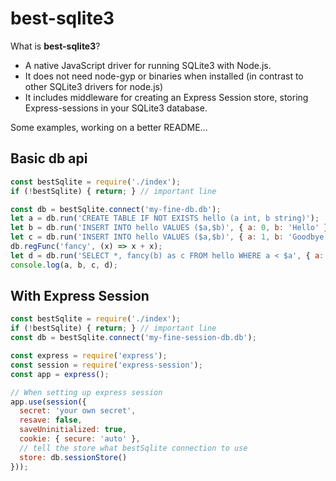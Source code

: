 # best-sqlite3
What is **best-sqlite3**?
* A native JavaScript driver for running SQLite3 with Node.js.
* It does not need node-gyp or binaries when installed (in contrast to other SQLite3 drivers for node.js)
* It includes middleware for creating an Express Session store, storing Express-sessions in your SQLite3 database.

Some examples, working on a better README...

## Basic db api
```js
const bestSqlite = require('./index');
if (!bestSqlite) { return; } // important line

const db = bestSqlite.connect('my-fine-db.db');
let a = db.run('CREATE TABLE IF NOT EXISTS hello (a int, b string)');
let b = db.run('INSERT INTO hello VALUES ($a,$b)', { a: 0, b: 'Hello' });
let c = db.run('INSERT INTO hello VALUES ($a,$b)', { a: 1, b: 'Goodbye' });
db.regFunc('fancy', (x) => x + x);
let d = db.run('SELECT *, fancy(b) as c FROM hello WHERE a < $a', { a: 3 });
console.log(a, b, c, d);
```

## With Express Session
```js
const bestSqlite = require('./index');
if (!bestSqlite) { return; } // important line
const db = bestSqlite.connect('my-fine-session-db.db');

const express = require('express');
const session = require('express-session');
const app = express();

// When setting up express session
app.use(session({
  secret: 'your own secret',
  resave: false,
  saveUninitialized: true,
  cookie: { secure: 'auto' },
  // tell the store what bestSqlite connection to use
  store: db.sessionStore()
}));
```